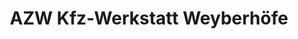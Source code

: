 ---
title: "AZW Kfz-Werkstatt Weyberhöfe"
url: /sailauf/azw-kfz-werkstatt-weyberhoefe/
shop: Autowerkstatt
---